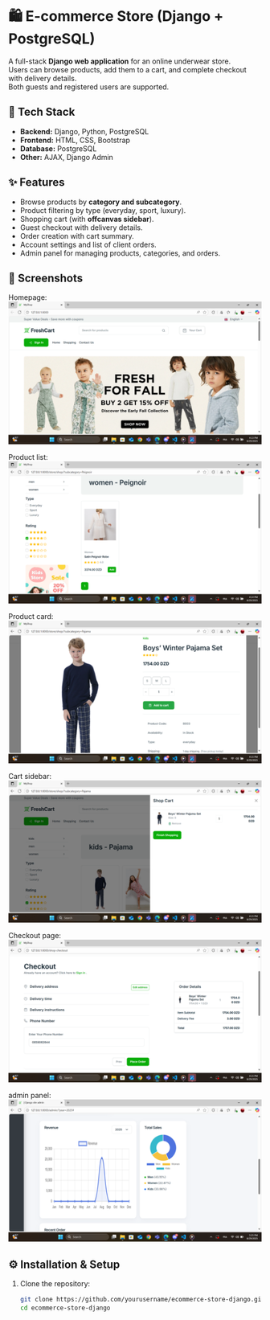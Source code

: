 # 🛍️ E-commerce Store (Django + PostgreSQL)

A full-stack **Django web application** for an online underwear store.  
Users can browse products, add them to a cart, and complete checkout with delivery details.  
Both guests and registered users are supported.

## 🚀 Tech Stack
- **Backend:** Django, Python, PostgreSQL  
- **Frontend:** HTML, CSS, Bootstrap 
- **Database:** PostgreSQL  
- **Other:** AJAX, Django Admin  

## ✨ Features
- Browse products by **category and subcategory**.
- Product filtering by type (everyday, sport, luxury).
- Shopping cart (with **offcanvas sidebar**).
- Guest checkout with delivery details.
- Order creation with cart summary.
- Account settings and list of client orders.
- Admin panel for managing products, categories, and orders.

## 📸 Screenshots
Homepage:  
![Homepage](./screenshots/homepage.png)

Product list:  
![Product List](./screenshots/product-list.png)

Product card:  
![Product List](./screenshots/product-card.png)

Cart sidebar:  
![Cart](./screenshots/cart.png)

Checkout page:  
![Checkout](./screenshots/checkout.png)

admin panel:  
![admin](./screenshots/admin.png)

## ⚙️ Installation & Setup
1. Clone the repository:
   ```bash
   git clone https://github.com/yourusername/ecommerce-store-django.git
   cd ecommerce-store-django
